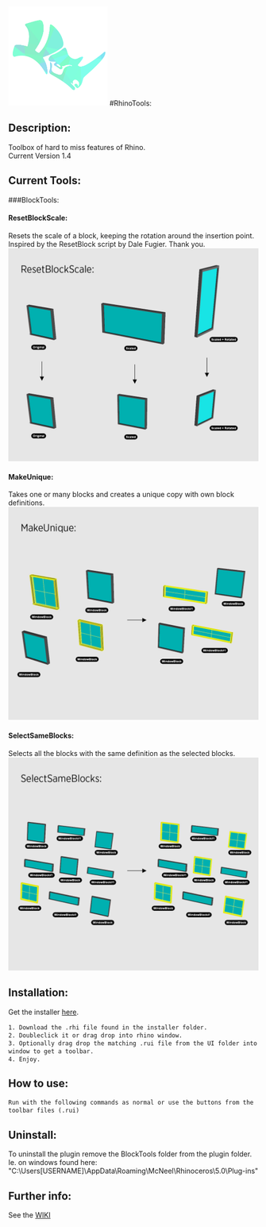 <img src="https://github.com/ejnaren/rhinotools/raw/master/docs/images/RhinoTools%20Logo.png" width="200" alt="Logo of RhinoTools"/>
#RhinoTools:

## Description:
Toolbox of hard to miss features of Rhino.  
Current Version 1.4

## Current Tools:
###BlockTools:
#### ResetBlockScale:
Resets the scale of a block, keeping the rotation around the insertion point.
Inspired by the ResetBlock script by Dale Fugier. Thank you.
![Example of ResetBlockScale script](https://raw.githubusercontent.com/ejnaren/rhinotools/master/docs/images/ExampleImages%20ResetBlockScale.jpg)
#### MakeUnique:
Takes one or many blocks and creates a unique copy with own block definitions.
![Example of MakeUnique script](https://raw.githubusercontent.com/ejnaren/rhinotools/master/docs/images/ExampleImages%20MakeUnique.jpg)
#### SelectSameBlocks:
Selects all the blocks with the same definition as the selected blocks.
![Example of SelectSameBlocks script](https://raw.githubusercontent.com/ejnaren/rhinotools/master/docs/images/ExampleImages%20SelectSameBlocks.jpg)


## Installation:
Get the installer <a href="https://github.com/ejnaren/rhinotools/raw/master/installer/BlockTools%201.3.rhi" alt="link to installer">here</a>.

    1. Download the .rhi file found in the installer folder.
    2. Doubleclick it or drag drop into rhino window.
    3. Optionally drag drop the matching .rui file from the UI folder into window to get a toolbar.
    4. Enjoy.

## How to use:
    Run with the following commands as normal or use the buttons from the toolbar files (.rui)
        
## Uninstall:
To uninstall the plugin remove the BlockTools folder from the plugin folder.
Ie. on windows found here:
"C:\Users\[USERNAME]\AppData\Roaming\McNeel\Rhinoceros\5.0\Plug-ins"

## Further info:
See the [WIKI](https://github.com/ejnaren/rhinotools/wiki)



